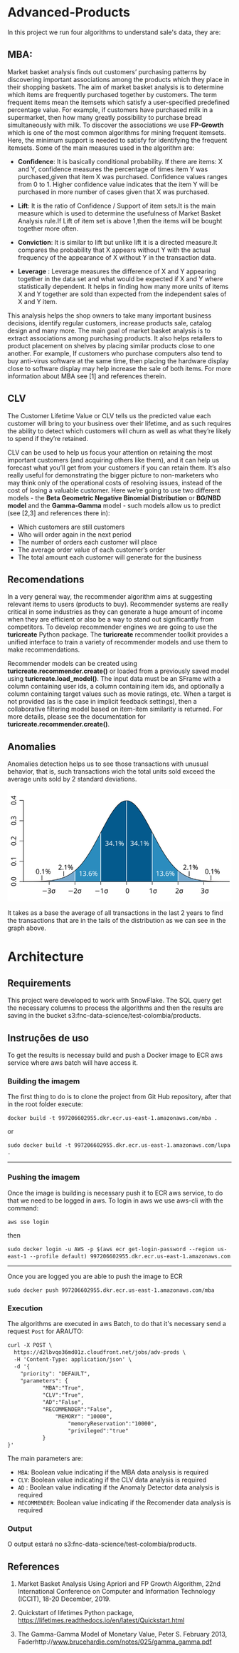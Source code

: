 # Advanced-Products
In this project we run four algorithms to understand sale's data, they are:

## MBA: 
Market basket analysis finds out customers’ purchasing patterns by discovering important associations among the products which they place in their shopping baskets. The aim of market basket analysis is to determine which items are frequently purchased together by customers. The term frequent items mean the itemsets which satisfy a user-specified predefined percentage value. For example, if customers have purchased milk in a supermarket, then how many greatly possibility to purchase bread simultaneously with milk. To discover the associations we use **FP-Growth** which is one of the most common algorithms for mining frequent itemsets. Here, the minimum support is needed to satisfy for identifying the frequent itemsets. Some of the main measures used in the algorithm are:

* **Confidence**: 
It is basically conditional probability. If there are items: X and Y, confidence measures the percentage of times item Y was purchased,given that item X was purchased. Confidence values ranges from 0 to 1. Higher confidence value indicates that the item Y will be purchased in more number of cases given that X was purchased.

* **Lift**:
It is the ratio of Confidence / Support of item sets.It is the main measure which is used to determine the usefulness of Market Basket Analysis rule.If Lift of item set is above 1,then the items will be bought together more often. 

* **Conviction**: 
It is similar to lift but unlike lift it is a directed measure.It compares the probability that X appears without Y with the actual frequency of the appearance of X without Y in the transaction data.

* **Leverage** : 
Leverage measures the difference of X and Y appearing together in the data set and what would be expected if X and Y where statistically dependent. It helps in finding how many more units of items X and Y together are sold than expected from the independent sales of X and Y item.
	
This analysis helps the shop owners to take many important business decisions, identify regular customers, increase products sale, catalog design and many more. The main goal of market basket analysis is to extract associations among purchasing products. It also helps retailers to product placement on shelves by placing similar products close to one another. For example, If customers who purchase computers also tend to buy anti-virus software at the same time, then placing the hardware display close to software display may help increase the sale of both items. For more information about MBA see [1] and references therein. 

## CLV
The Customer Lifetime Value or CLV tells us the predicted value each customer will bring to your business over their lifetime, and as such requires the ability to detect which customers will churn as well as what they’re likely to spend if they’re retained.

CLV can be used to help us focus your attention on retaining the most important customers (and acquiring others like them), and it can help us forecast what you’ll get from your customers if you can retain them. It’s also really useful for demonstrating the bigger picture to non-marketers who may think only of the operational costs of resolving issues, instead of the cost of losing a valuable customer. Here we’re going to use two different models - the **Beta Geometric Negative Binomial Distribution** or **BG/NBD model** and the **Gamma-Gamma** model - such models allow us to predict (see [2,3] and references there in):

* Which customers are still customers
* Who will order again in the next period
* The number of orders each customer will place
* The average order value of each customer’s order
* The total amount each customer will generate for the business

## Recomendations
In a very general way, the recommender algorithm aims at suggesting relevant items to users (products to buy). Recommender systems are really critical in some industries as they can generate a huge amount of income when they are efficient or also be a way to stand out significantly from competitors. To develop recommender engines we are going to use the **turicreate** Python package. The **turicreate** recommender toolkit provides a unified interface to train a variety of recommender models and use them to make recommendations.

Recommender models can be created using **turicreate.recommender.create()** or loaded from a previously saved model using **turicreate.load_model()**. The input data must be an SFrame with a column containing user ids, a column containing item ids, and optionally a column containing target values such as movie ratings, etc. When a target is not provided (as is the case in implicit feedback settings), then a collaborative filtering model based on item-item similarity is returned. For more details, please see the documentation for **turicreate.recommender.create()**.

## Anomalies
Anomalies detection helps us to see those transactions with unusual behavior, that is, such transactions wich the total units sold exceed the average units sold by 2 standard deviations. 

![Alt text](./Standard_deviation_diagram.svg)

It takes as a base the average of all transactions in the last 2 years to find the transactions that are in the tails of the distribution as we can see in the graph above.

# Architecture

## Requirements

This project were developed to work with SnowFlake. The SQL query get the necessary columns to process the algorithms and then the results are saving in the bucket s3:fnc-data-science/test-colombia/products.

## Instruções de uso
To get the results is necessay build and push a Docker image to ECR aws service where aws batch will have access it.

### Building the imagem
The first thing to do is to clone the project from Git Hub repository, after that in the root folder execute:

```
docker build -t 997206602955.dkr.ecr.us-east-1.amazonaws.com/mba .
```
or

```
sudo docker build -t 997206602955.dkr.ecr.us-east-1.amazonaws.com/lupa .
```

***

### Pushing the imagem

Once the image is building is necessary push it to ECR aws service, to do that we need to be logged in aws. To login in aws we use aws-cli with the command:

```
aws sso login
```

then


```
sudo docker login -u AWS -p $(aws ecr get-login-password --region us-east-1 --profile default) 997206602955.dkr.ecr.us-east-1.amazonaws.com
```

***
Once you are logged you are able to push the image to ECR

```
sudo docker push 997206602955.dkr.ecr.us-east-1.amazonaws.com/mba
```

### Execution

The algorithms are executed in aws Batch, to do that it's necessary send a request `Post` for ARAUTO:

```
curl -X POST \
  https://d2lbvqo36md01z.cloudfront.net/jobs/adv-prods \
  -H 'Content-Type: application/json' \
  -d '{
    "priority": "DEFAULT",
    "parameters": {
		   "MBA":"True",
		   "CLV":"True",
		   "AD":"False",
		   "RECOMMENDER":"False",
        	   "MEMORY": "10000",
                   "memoryReservation":"10000",
                   "privileged":"true"
		   }
}'
```


The main parameters are:
- `MBA`: Boolean value indicating if the MBA data analysis is required
- `CLV`: Boolean value indicating if the CLV data analysis is required
- `AD` : Boolean value indicating if the Anomaly Detector data analysis is required
- `RECOMMENDER`: Boolean value indicating if the Recomender data analysis is required


### Output

O output estará no s3:fnc-data-science/test-colombia/products.

## References
1. Market Basket Analysis Using Apriori and FP Growth Algorithm, 22nd International Conference on Computer and Information Technology (ICCIT), 18-20 December, 2019.

2. Quickstart of lifetimes Python package, https://lifetimes.readthedocs.io/en/latest/Quickstart.html

3. The Gamma-Gamma Model of Monetary Value, Peter S. February 2013,  Faderhttp://www.brucehardie.com/notes/025/gamma_gamma.pdf
